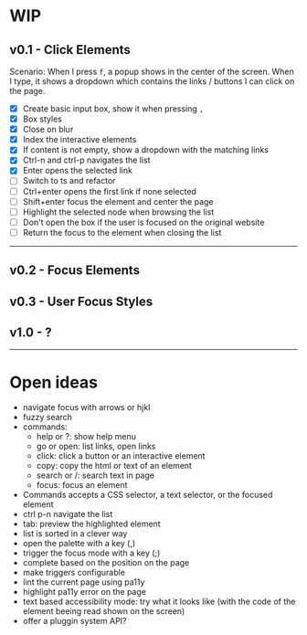 # WIP

## v0.1 - Click Elements

Scenario: When I press `f`, a popup shows in the center of the screen.
When I type, it shows a dropdown which contains the links / buttons I
can click on the page.

- [X] Create basic input box, show it when pressing `,`
- [X] Box styles
- [X] Close on blur
- [X] Index the interactive elements
- [X] If content is not empty, show a dropdown with the matching links
- [X] Ctrl-n and ctrl-p navigates the list
- [X] Enter opens the selected link
- [ ] Switch to ts and refactor
- [ ] Ctrl+enter opens the first link if none selected
- [ ] Shift+enter focus the element and center the page
- [ ] Highlight the selected node when browsing the list
- [ ] Don't open the box if the user is focused on the original website
- [ ] Return the focus to the element when closing the list

----

## v0.2 - Focus Elements
## v0.3 - User Focus Styles
## v1.0 - ?

----

# Open ideas

* navigate focus with arrows or hjkl
* fuzzy search
* commands:
  * help or ?: show help menu
  * go or open: list links, open links
  * click: click a button or an interactive element
  * copy: copy the html or text of an element
  * search or /: search text in page
  * focus: focus an element
* Commands accepts a CSS selector, a text selector, or the focused element
* ctrl p-n navigate the list
* tab: preview the highlighted element
* list is sorted in a clever way
* open the palette with a key (,)
* trigger the focus mode with a key (;)
* complete based on the position on the page
* make triggers configurable
* lint the current page using pa11y
* highlight pa11y error on the page
* text based accessibility mode: try what it looks like (with the code of the element beeing read shown on the screen)
* offer a pluggin system API?
